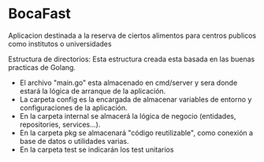 # BocaFast
Aplicacion destinada a la reserva de ciertos alimentos para centros publicos como institutos o universidades

Estructura de directorios:
Esta estructura creada esta basada en las buenas practicas de Golang. 
- El archivo "main.go" esta almacenado en cmd/server y sera donde estará la lógica de arranque de la aplicación.
- La carpeta config es la encargada de almacenar variables de entorno y configuraciones de la aplicación.
- En la carpeta internal se almacerá la lógica de negocio (entidades, repositories, services...).
- En la carpeta pkg se almacenará "código reutilizable", como conexión a base de datos o utilidades varias.
- En la carpeta test se indicarán los test unitarios